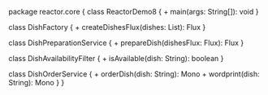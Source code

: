 package reactor.core { class ReactorDemo8 { + main(args: String[]): void }

class DishFactory {
    + createDishesFlux(dishes: List<String>): Flux<String>
}

class DishPreparationService {
    + prepareDish(dishesFlux: Flux<String>): Flux<String>
}

class DishAvailabilityFilter {
    + isAvailable(dish: String): boolean
}

class DishOrderService {
    + orderDish(dish: String): Mono<String>
    + wordprint(dish: String): Mono<String>
}
}
